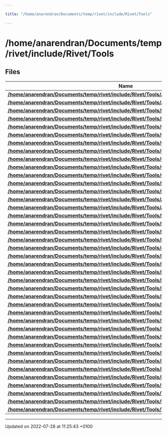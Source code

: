 ```yaml
---

title: "/home/anarendran/Documents/temp/rivet/include/Rivet/Tools"

---
```


# /home/anarendran/Documents/temp/rivet/include/Rivet/Tools



## Files

| Name           |
| -------------- |
| **[/home/anarendran/Documents/temp/rivet/include/Rivet/Tools/AliceCommon.hh](http://example.org/files/tools_2alicecommon_8hh/#file-alicecommon.hh)**  |
| **[/home/anarendran/Documents/temp/rivet/include/Rivet/Tools/AtlasCommon.hh](http://example.org/files/atlascommon_8hh/#file-atlascommon.hh)**  |
| **[/home/anarendran/Documents/temp/rivet/include/Rivet/Tools/BeamConstraint.hh](http://example.org/files/beamconstraint_8hh/#file-beamconstraint.hh)**  |
| **[/home/anarendran/Documents/temp/rivet/include/Rivet/Tools/BinnedHistogram.hh](http://example.org/files/binnedhistogram_8hh/#file-binnedhistogram.hh)**  |
| **[/home/anarendran/Documents/temp/rivet/include/Rivet/Tools/CentralityBinner.hh](http://example.org/files/centralitybinner_8hh/#file-centralitybinner.hh)**  |
| **[/home/anarendran/Documents/temp/rivet/include/Rivet/Tools/Cmp.fhh](http://example.org/files/cmp_8fhh/#file-cmp.fhh)**  |
| **[/home/anarendran/Documents/temp/rivet/include/Rivet/Tools/Cmp.hh](http://example.org/files/cmp_8hh/#file-cmp.hh)**  |
| **[/home/anarendran/Documents/temp/rivet/include/Rivet/Tools/Correlators.hh](http://example.org/files/correlators_8hh/#file-correlators.hh)**  |
| **[/home/anarendran/Documents/temp/rivet/include/Rivet/Tools/Cutflow.hh](http://example.org/files/cutflow_8hh/#file-cutflow.hh)**  |
| **[/home/anarendran/Documents/temp/rivet/include/Rivet/Tools/Cuts.fhh](http://example.org/files/cuts_8fhh/#file-cuts.fhh)**  |
| **[/home/anarendran/Documents/temp/rivet/include/Rivet/Tools/Cuts.hh](http://example.org/files/cuts_8hh/#file-cuts.hh)**  |
| **[/home/anarendran/Documents/temp/rivet/include/Rivet/Tools/Exceptions.hh](http://example.org/files/exceptions_8hh/#file-exceptions.hh)**  |
| **[/home/anarendran/Documents/temp/rivet/include/Rivet/Tools/ExptSmearingFunctions.hh](http://example.org/files/exptsmearingfunctions_8hh/#file-exptsmearingfunctions.hh)**  |
| **[/home/anarendran/Documents/temp/rivet/include/Rivet/Tools/JetSmearingFunctions.hh](http://example.org/files/jetsmearingfunctions_8hh/#file-jetsmearingfunctions.hh)**  |
| **[/home/anarendran/Documents/temp/rivet/include/Rivet/Tools/JetUtils.hh](http://example.org/files/jetutils_8hh/#file-jetutils.hh)**  |
| **[/home/anarendran/Documents/temp/rivet/include/Rivet/Tools/Logging.fhh](http://example.org/files/logging_8fhh/#file-logging.fhh)**  |
| **[/home/anarendran/Documents/temp/rivet/include/Rivet/Tools/Logging.hh](http://example.org/files/logging_8hh/#file-logging.hh)**  |
| **[/home/anarendran/Documents/temp/rivet/include/Rivet/Tools/MendelMin.hh](http://example.org/files/mendelmin_8hh/#file-mendelmin.hh)**  |
| **[/home/anarendran/Documents/temp/rivet/include/Rivet/Tools/MomentumSmearingFunctions.hh](http://example.org/files/momentumsmearingfunctions_8hh/#file-momentumsmearingfunctions.hh)**  |
| **[/home/anarendran/Documents/temp/rivet/include/Rivet/Tools/osdir.hh](http://example.org/files/osdir_8hh/#file-osdir.hh)**  |
| **[/home/anarendran/Documents/temp/rivet/include/Rivet/Tools/ParticleBaseUtils.hh](http://example.org/files/particlebaseutils_8hh/#file-particlebaseutils.hh)**  |
| **[/home/anarendran/Documents/temp/rivet/include/Rivet/Tools/ParticleIdUtils.hh](http://example.org/files/particleidutils_8hh/#file-particleidutils.hh)**  |
| **[/home/anarendran/Documents/temp/rivet/include/Rivet/Tools/ParticleName.hh](http://example.org/files/particlename_8hh/#file-particlename.hh)**  |
| **[/home/anarendran/Documents/temp/rivet/include/Rivet/Tools/ParticleSmearingFunctions.hh](http://example.org/files/particlesmearingfunctions_8hh/#file-particlesmearingfunctions.hh)**  |
| **[/home/anarendran/Documents/temp/rivet/include/Rivet/Tools/ParticleUtils.hh](http://example.org/files/particleutils_8hh/#file-particleutils.hh)**  |
| **[/home/anarendran/Documents/temp/rivet/include/Rivet/Tools/Percentile.hh](http://example.org/files/percentile_8hh/#file-percentile.hh)**  |
| **[/home/anarendran/Documents/temp/rivet/include/Rivet/Tools/PrettyPrint.hh](http://example.org/files/prettyprint_8hh/#file-prettyprint.hh)**  |
| **[/home/anarendran/Documents/temp/rivet/include/Rivet/Tools/Random.hh](http://example.org/files/random_8hh/#file-random.hh)**  |
| **[/home/anarendran/Documents/temp/rivet/include/Rivet/Tools/ReaderCompressedAscii.hh](http://example.org/files/readercompressedascii_8hh/#file-readercompressedascii.hh)**  |
| **[/home/anarendran/Documents/temp/rivet/include/Rivet/Tools/RHICCommon.hh](http://example.org/files/rhiccommon_8hh/#file-rhiccommon.hh)**  |
| **[/home/anarendran/Documents/temp/rivet/include/Rivet/Tools/RivetFastJet.hh](http://example.org/files/rivetfastjet_8hh/#file-rivetfastjet.hh)**  |
| **[/home/anarendran/Documents/temp/rivet/include/Rivet/Tools/RivetHepMC.hh](http://example.org/files/rivethepmc_8hh/#file-rivethepmc.hh)**  |
| **[/home/anarendran/Documents/temp/rivet/include/Rivet/Tools/RivetMT2.hh](http://example.org/files/rivetmt2_8hh/#file-rivetmt2.hh)**  |
| **[/home/anarendran/Documents/temp/rivet/include/Rivet/Tools/RivetPaths.hh](http://example.org/files/rivetpaths_8hh/#file-rivetpaths.hh)**  |
| **[/home/anarendran/Documents/temp/rivet/include/Rivet/Tools/RivetSTL.hh](http://example.org/files/rivetstl_8hh/#file-rivetstl.hh)**  |
| **[/home/anarendran/Documents/temp/rivet/include/Rivet/Tools/RivetYODA.hh](http://example.org/files/rivetyoda_8hh/#file-rivetyoda.hh)**  |
| **[/home/anarendran/Documents/temp/rivet/include/Rivet/Tools/SmearingFunctions.hh](http://example.org/files/smearingfunctions_8hh/#file-smearingfunctions.hh)**  |
| **[/home/anarendran/Documents/temp/rivet/include/Rivet/Tools/TypeTraits.hh](http://example.org/files/typetraits_8hh/#file-typetraits.hh)**  |
| **[/home/anarendran/Documents/temp/rivet/include/Rivet/Tools/Utils.hh](http://example.org/files/utils_8hh/#file-utils.hh)**  |
| **[/home/anarendran/Documents/temp/rivet/include/Rivet/Tools/WriterCompressedAscii.hh](http://example.org/files/writercompressedascii_8hh/#file-writercompressedascii.hh)**  |






-------------------------------

Updated on 2022-07-28 at 11:25:43 +0100
